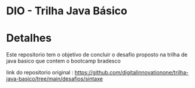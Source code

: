 # DIO - Trilha Java Básico
# Detalhes
Este repositorio tem o objetivo de concluir o desafio proposto na trilha de java basico que contem o bootcamp bradesco

link do repositorio original : https://github.com/digitalinnovationone/trilha-java-basico/tree/main/desafios/sintaxe

